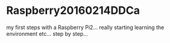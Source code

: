 # Raspberry20160214DDCa
my first steps with a Raspberry Pi2... really starting learning the environment etc... step by step...
